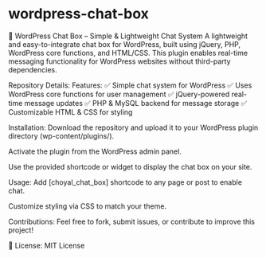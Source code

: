 # wordpress-chat-box
📩 WordPress Chat Box – Simple &amp; Lightweight Chat System
A lightweight and easy-to-integrate chat box for WordPress, built using jQuery, PHP, WordPress core functions, and HTML/CSS. This plugin enables real-time messaging functionality for WordPress websites without third-party dependencies.

Repository Details:
Features:
✅ Simple chat system for WordPress
✅ Uses WordPress core functions for user management
✅ jQuery-powered real-time message updates
✅ PHP & MySQL backend for message storage
✅ Customizable HTML & CSS for styling

Installation:
Download the repository and upload it to your WordPress plugin directory (wp-content/plugins/).

Activate the plugin from the WordPress admin panel.

Use the provided shortcode or widget to display the chat box on your site.

Usage:
Add [choyal_chat_box] shortcode to any page or post to enable chat.

Customize styling via CSS to match your theme.

Contributions:
Feel free to fork, submit issues, or contribute to improve this project!

🔗 License: MIT License

